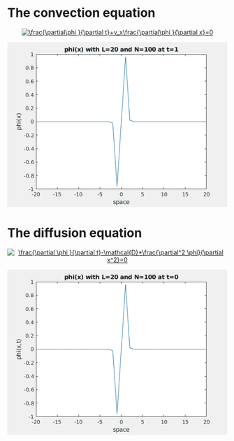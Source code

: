 # The convection equation
<p align="center">
<a href="https://www.codecogs.com/eqnedit.php?latex=\frac{\partial\phi&space;}{\partial&space;t}&plus;v_x\frac{\partial\phi&space;}{\partial&space;x}=0" target="_blank"><img src="https://latex.codecogs.com/gif.latex?\frac{\partial\phi&space;}{\partial&space;t}&plus;v_x\frac{\partial\phi&space;}{\partial&space;x}=0" title="\frac{\partial\phi }{\partial t}+v_x\frac{\partial\phi }{\partial x}=0" /></a>

![Convection.gif](Convection.gif?style=centerme)
</p>

# The diffusion equation

<p align="center">
<a href="https://www.codecogs.com/eqnedit.php?latex=\frac{\partial&space;\phi&space;}{\partial&space;t}-\mathcal{D}*\frac{\partial^2&space;\phi}{\partial&space;x^2}=0" target="_blank"><img src="https://latex.codecogs.com/gif.latex?\frac{\partial&space;\phi&space;}{\partial&space;t}-\mathcal{D}*\frac{\partial^2&space;\phi}{\partial&space;x^2}=0" title="\frac{\partial \phi }{\partial t}-\mathcal{D}*\frac{\partial^2 \phi}{\partial x^2}=0" /></a>

![Convection.gif](Diffusion.gif?style=centerme)
</p>
